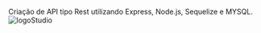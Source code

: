 Criação de API tipo Rest utilizando Express, Node.js, Sequelize e MYSQL.    
![logoStudio](https://user-images.githubusercontent.com/93998124/162962131-b72e1070-d281-40f6-a487-90b46f77ae63.jpg)
 
 


